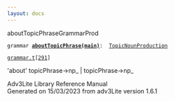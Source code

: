 ```yaml
---
layout: docs
---
```

<span class="title">aboutTopicPhrase</span><span class="type">GrammarProd</span>

`grammar `**[`aboutTopicPhrase(main)`](../object/aboutTopicPhrase(main).html)**` :   `[`TopicNounProduction`](../object/TopicNounProduction.html)

[`grammar.t`](../file/grammar.t.html)`[`[`291`](../source/grammar.t.html#291)`]`

<div class="gramrule">

'about' topicPhrase-\>np\_ \| topicPhrase-\>np\_  

</div>

<div class="ftr">

Adv3Lite Library Reference Manual  
Generated on 15/03/2023 from adv3Lite version 1.6.1

</div>
